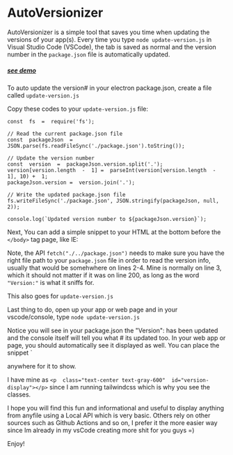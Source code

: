 # AutoVersionizer

AutoVersionizer is a simple tool that saves you time when updating the versions of your app(s). Every time you type `node update-version.js` in Visual Studio Code (VSCode), the tab is saved as normal and the version number in the `package.json` file is automatically updated.

##### [see demo](https://www.awesomescreenshot.com/video/14633323?key=ca2d045019b44d14bd8ea1d81b7c0c1f)


To auto update the version# in your electron package.json, create a file called `update-version.js`

Copy these codes to your `update-version.js` file:
```
const  fs  =  require('fs');

// Read the current package.json file
const  packageJson  =  JSON.parse(fs.readFileSync('./package.json').toString());

// Update the version number
const  version  =  packageJson.version.split('.');
version[version.length  -  1] =  parseInt(version[version.length  -  1], 10) +  1;
packageJson.version =  version.join('.');

// Write the updated package.json file
fs.writeFileSync('./package.json', JSON.stringify(packageJson, null, 2));

console.log(`Updated version number to ${packageJson.version}`);
```

Next, You can add a simple snippet to your HTML at the bottom before the `</body>` tag page, like IE:

<script>
// Fetch the JSON data from your package.json file
fetch("./../package.json").then(response  =>  response.json()).then(data  => { // Get the version number from the data
const  version  =  data.version;

// Get the element where you want to display the version number
const  versionDisplay  =  document.getElementById("version-display");

// Update the text of the element with the version number
// @ts-ignore
versionDisplay.textContent  =  `The latest version: ${version}`;
});
</script>


Note, the API `fetch("./../package.json")` needs to make sure you have the right file path to your `package.json` file in order to read the version info, usually that would be somehwhere on lines 2-4. Mine is normally on line 3, which it should not matter if it was on line 200, as long as the word `"Version:"` is what it sniffs for.

This also goes for `update-version.js`

Last thing to do, open up your app or web page and in your vscode/console, type `node update-version.js` 

Notice you will see in your package.json the "Version": has been updated and the console itself will tell you what # its updated too. In your web app or page, you should automatically see it displayed as well. You can place the snippet `<p id="version-display"></p> anywhere for it to show.

I have mine as `<p  class="text-center text-gray-600"  id="version-display"></p>` since I am running tailwindcss which is why you see the classes.

I hope you will find this fun and informational and useful to display anything from anyfile using a Local API which is very basic. Others rely on other sources such as Github Actions and so on, I prefer it the more easier way since Im already in my vsCode creating more shit for you guys =)

Enjoy!

